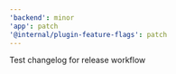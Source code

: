```yaml
---
'backend': minor
'app': patch
'@internal/plugin-feature-flags': patch
---
```


Test changelog for release workflow
